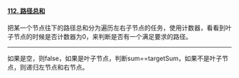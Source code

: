 #### [112. 路径总和](https://leetcode.cn/problems/path-sum/)

把某一个节点往下的路径总和分为遍历左右子节点的任务，使用计数器，看看到叶子节点的时候是否计数器为0，来判断是否有一个满足要求的路径。



---

如果是空，则false，如果是叶子节点，判断sum==targetSum，如果不是叶子节点，则递归左节点和右节点。